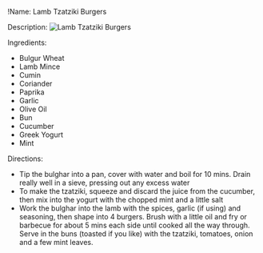 !Name: Lamb Tzatziki Burgers

Description:
![Lamb Tzatziki Burgers](https://www.themealdb.com/images/media/meals/k420tj1585565244.jpg "Lamb Tzatziki Burgers")

Ingredients:
- Bulgur Wheat
- Lamb Mince
- Cumin
- Coriander
- Paprika
- Garlic
- Olive Oil
- Bun
- Cucumber
- Greek Yogurt
- Mint

Directions:
- Tip the bulghar into a pan, cover with water and boil for 10 mins. Drain really well in a sieve, pressing out any excess water
- To make the tzatziki, squeeze and discard the juice from the cucumber, then mix into the yogurt with the chopped mint and a little salt
- Work the bulghar into the lamb with the spices, garlic (if using) and seasoning, then shape into 4 burgers. Brush with a little oil and fry or barbecue for about 5 mins each side until cooked all the way through. Serve in the buns (toasted if you like) with the tzatziki, tomatoes, onion and a few mint leaves.
